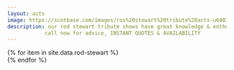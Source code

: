 ```yaml
---
layout: acts
image: https://scotbase.com/images/ros%20stewart%20tribute%20acts-u640316-fr.jpg
description: our rod stewart tribute shows have great knowledge & enthusiasm for rod stewart. this is obvious from their portrayals of the rocker.A Rod Stewart concert is more than just the music, it's a combination of all the costumes, the stories and the moves which go to define Rod's character.the shows come with pro lighting, sound systems and backdrops <hr>
            call now for advice, INSTANT QUOTES & AVAILABILITY
---
```


<div class="row mt-4 mb-4">
  {% for item in site.data.rod-stewart %}
    <div class="col-md-4 mb-5">
      <div class="card border-0 shadow h-100">
        <a href="/acts/{{ item.title | slugify }}">
          <img class="card-img-top" src="{{ item.image_src }}" alt="" />
        </a>
      </div>
    </div>
  {% endfor %}
</div>